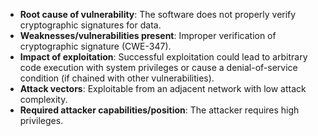 - **Root cause of vulnerability**: The software does not properly verify cryptographic signatures for data.
- **Weaknesses/vulnerabilities present**: Improper verification of cryptographic signature (CWE-347).
- **Impact of exploitation**: Successful exploitation could lead to arbitrary code execution with system privileges or cause a denial-of-service condition (if chained with other vulnerabilities).
- **Attack vectors**: Exploitable from an adjacent network with low attack complexity.
- **Required attacker capabilities/position**: The attacker requires high privileges.
